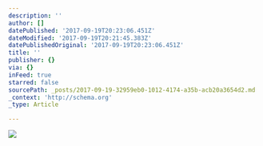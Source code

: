 ```yaml
---
description: ''
author: []
datePublished: '2017-09-19T20:23:06.451Z'
dateModified: '2017-09-19T20:21:45.383Z'
datePublishedOriginal: '2017-09-19T20:23:06.451Z'
title: ''
publisher: {}
via: {}
inFeed: true
starred: false
sourcePath: _posts/2017-09-19-32959eb0-1012-4174-a35b-acb20a3654d2.md
_context: 'http://schema.org'
_type: Article

---
```

![](https://the-grid-user-content.s3-us-west-2.amazonaws.com/43eefe82-8333-4688-9969-6ae7f74b8967.png)